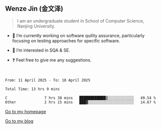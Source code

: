 ## Wenze Jin (金文泽)

> I am an undergraduate student in School of Computer Science, Nanjing University.

- 🔭 I’m currently working on software quility assurance, particularly focusing on testing approaches for specific software.
  
- 🌱 I’m interested in SQA & SE.
  
- ❓ Feel free to give me any suggestions.  

<br>  

<!--START_SECTION:waka-->

```txt
From: 11 April 2025 - To: 18 April 2025

Total Time: 13 hrs 9 mins

C                 7 hrs 38 mins   ████████████▒░░░░░░░░░░░░   49.54 %
Other             2 hrs 15 mins   ███▓░░░░░░░░░░░░░░░░░░░░░   14.67 %
```

<!--END_SECTION:waka-->

[Go to my homepage](https://wenzejin.github.io)

[Go to my blog](https://wenzejin.notion.site/Wenze-Jin-s-Blog-1635e9fa7b6d80b3adcedfacc74aa717?pvs=4)

